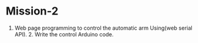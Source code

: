 # Mission-2
1. Web page programming to control the automatic arm Using(web serial API). 2. Write the control Arduino code.

